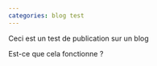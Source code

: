 ```yaml
---
categories: blog test
---
```


Ceci est un test de publication sur un blog

Est-ce que cela fonctionne ?
